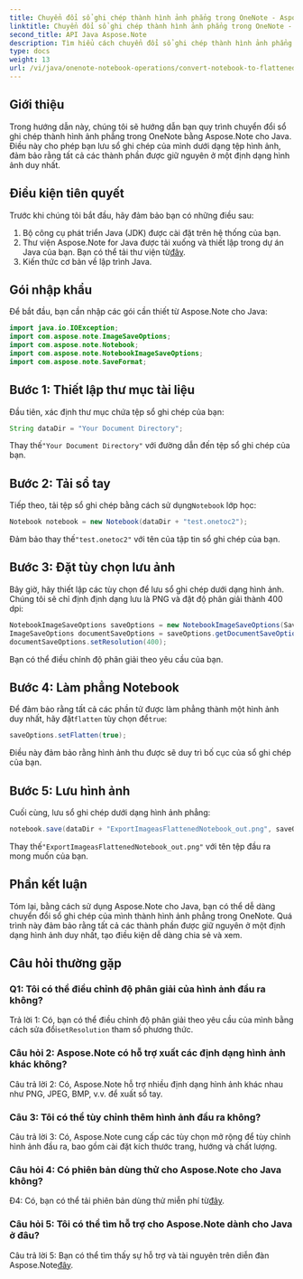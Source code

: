 ```yaml
---
title: Chuyển đổi sổ ghi chép thành hình ảnh phẳng trong OneNote - Aspose.Note
linktitle: Chuyển đổi sổ ghi chép thành hình ảnh phẳng trong OneNote - Aspose.Note
second_title: API Java Aspose.Note
description: Tìm hiểu cách chuyển đổi sổ ghi chép thành hình ảnh phẳng trong OneNote bằng Aspose.Note for Java. Bảo toàn tất cả các thành phần trong một tệp hình ảnh một cách dễ dàng.
type: docs
weight: 13
url: /vi/java/onenote-notebook-operations/convert-notebook-to-flattened-image/
---
```

## Giới thiệu

Trong hướng dẫn này, chúng tôi sẽ hướng dẫn bạn quy trình chuyển đổi sổ ghi chép thành hình ảnh phẳng trong OneNote bằng Aspose.Note cho Java. Điều này cho phép bạn lưu sổ ghi chép của mình dưới dạng tệp hình ảnh, đảm bảo rằng tất cả các thành phần được giữ nguyên ở một định dạng hình ảnh duy nhất.

## Điều kiện tiên quyết

Trước khi chúng tôi bắt đầu, hãy đảm bảo bạn có những điều sau:

1. Bộ công cụ phát triển Java (JDK) được cài đặt trên hệ thống của bạn.
2.  Thư viện Aspose.Note for Java được tải xuống và thiết lập trong dự án Java của bạn. Bạn có thể tải thư viện từ[đây](https://releases.aspose.com/note/java/).
3. Kiến thức cơ bản về lập trình Java.

## Gói nhập khẩu

Để bắt đầu, bạn cần nhập các gói cần thiết từ Aspose.Note cho Java:

```java
import java.io.IOException;
import com.aspose.note.ImageSaveOptions;
import com.aspose.note.Notebook;
import com.aspose.note.NotebookImageSaveOptions;
import com.aspose.note.SaveFormat;
```

## Bước 1: Thiết lập thư mục tài liệu

Đầu tiên, xác định thư mục chứa tệp sổ ghi chép của bạn:

```java
String dataDir = "Your Document Directory";
```

 Thay thế`"Your Document Directory"` với đường dẫn đến tệp sổ ghi chép của bạn.

## Bước 2: Tải sổ tay

 Tiếp theo, tải tệp sổ ghi chép bằng cách sử dụng`Notebook` lớp học:

```java
Notebook notebook = new Notebook(dataDir + "test.onetoc2");
```

 Đảm bảo thay thế`"test.onetoc2"` với tên của tập tin sổ ghi chép của bạn.

## Bước 3: Đặt tùy chọn lưu ảnh

Bây giờ, hãy thiết lập các tùy chọn để lưu sổ ghi chép dưới dạng hình ảnh. Chúng tôi sẽ chỉ định định dạng lưu là PNG và đặt độ phân giải thành 400 dpi:

```java
NotebookImageSaveOptions saveOptions = new NotebookImageSaveOptions(SaveFormat.Png);
ImageSaveOptions documentSaveOptions = saveOptions.getDocumentSaveOptions();
documentSaveOptions.setResolution(400);
```

Bạn có thể điều chỉnh độ phân giải theo yêu cầu của bạn.

## Bước 4: Làm phẳng Notebook

Để đảm bảo rằng tất cả các phần tử được làm phẳng thành một hình ảnh duy nhất, hãy đặt`flatten` tùy chọn để`true`:

```java
saveOptions.setFlatten(true);
```

Điều này đảm bảo rằng hình ảnh thu được sẽ duy trì bố cục của sổ ghi chép của bạn.

## Bước 5: Lưu hình ảnh

Cuối cùng, lưu sổ ghi chép dưới dạng hình ảnh phẳng:

```java
notebook.save(dataDir + "ExportImageasFlattenedNotebook_out.png", saveOptions);
```

 Thay thế`"ExportImageasFlattenedNotebook_out.png"` với tên tệp đầu ra mong muốn của bạn.

## Phần kết luận

Tóm lại, bằng cách sử dụng Aspose.Note cho Java, bạn có thể dễ dàng chuyển đổi sổ ghi chép của mình thành hình ảnh phẳng trong OneNote. Quá trình này đảm bảo rằng tất cả các thành phần được giữ nguyên ở một định dạng hình ảnh duy nhất, tạo điều kiện dễ dàng chia sẻ và xem.

## Câu hỏi thường gặp

### Q1: Tôi có thể điều chỉnh độ phân giải của hình ảnh đầu ra không?

 Trả lời 1: Có, bạn có thể điều chỉnh độ phân giải theo yêu cầu của mình bằng cách sửa đổi`setResolution` tham số phương thức.

### Câu hỏi 2: Aspose.Note có hỗ trợ xuất các định dạng hình ảnh khác không?

Câu trả lời 2: Có, Aspose.Note hỗ trợ nhiều định dạng hình ảnh khác nhau như PNG, JPEG, BMP, v.v. để xuất sổ tay.

### Câu 3: Tôi có thể tùy chỉnh thêm hình ảnh đầu ra không?

Câu trả lời 3: Có, Aspose.Note cung cấp các tùy chọn mở rộng để tùy chỉnh hình ảnh đầu ra, bao gồm cài đặt kích thước trang, hướng và chất lượng.

### Câu hỏi 4: Có phiên bản dùng thử cho Aspose.Note cho Java không?

 Đ4: Có, bạn có thể tải phiên bản dùng thử miễn phí từ[đây](https://releases.aspose.com/).

### Câu hỏi 5: Tôi có thể tìm hỗ trợ cho Aspose.Note dành cho Java ở đâu?

 Câu trả lời 5: Bạn có thể tìm thấy sự hỗ trợ và tài nguyên trên diễn đàn Aspose.Note[đây](https://forum.aspose.com/c/note/28).